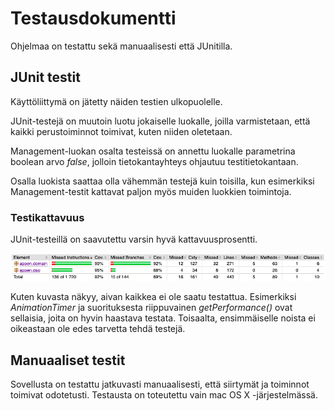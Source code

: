 # Testausdokumentti

Ohjelmaa on testattu sekä manuaalisesti että JUnitilla. 

## JUnit testit

Käyttöliittymä on jätetty näiden testien ulkopuolelle. 

JUnit-testejä on muutoin luotu jokaiselle luokalle, joilla varmistetaan, että kaikki perustoiminnot toimivat, kuten niiden oletetaan. 

Management-luokan osalta testeissä on annettu luokalle parametrina boolean arvo _false_, jolloin tietokantayhteys ohjautuu testitietokantaan.

Osalla luokista saattaa olla vähemmän testejä kuin toisilla, kun esimerkiksi Management-testit kattavat paljon myös muiden luokkien toimintoja.

### Testikattavuus 

JUnit-testeillä on saavutettu varsin hyvä kattavuusprosentti.

<img src="https://github.com/Ptterz/ot-harjoitustyo/blob/master/dokumentointi/snapshots/testikattavuus.png" width="800">

Kuten kuvasta näkyy, aivan kaikkea ei ole saatu testattua. Esimerkiksi _AnimationTimer_ ja suorituksesta riippuvainen _getPerformance()_ ovat sellaisia, joita on hyvin haastava testata. Toisaalta, ensimmäiselle noista ei oikeastaan 
ole edes tarvetta tehdä testejä.

## Manuaaliset testit

Sovellusta on testattu jatkuvasti manuaalisesti, että siirtymät ja toiminnot toimivat odotetusti. Testausta on toteutettu vain mac OS X -järjestelmässä. 
